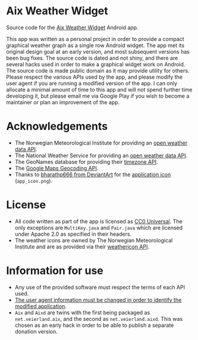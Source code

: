 # Aix Weather Widget

Source code for the [Aix Weather Widget](https://play.google.com/store/apps/details?id=net.veierland.aix) Android app.

This app was written as a personal project in order to provide a compact graphical weather graph as a single row Android widget. The app met its original design goal at an early version, and most subsequent versions has been bug fixes. The source code is dated and not shiny, and there are several hacks used in order to make a graphical widget work on Android. The source code is made public domain as it may provide utility for others. Please respect the various APIs used by the app, and please modify the user agent if you are running a modified version of the app. I can only allocate a minimal amount of time to this app and will not spend further time developing it, but please email me via Google Play if you wish to become a maintainer or plan an improvement of the app.

# Acknowledgements

* The Norwegian Meteorological Institute for providing an [open weather data API](https://api.met.no/#english).
* The National Weather Service for providing an [open weather data API](https://graphical.weather.gov/xml/rest.php).
* The GeoNames database for providing their [timezone API](http://www.geonames.org/export/web-services.html#timezone).
* The [Google Maps Geocoding API](https://developers.google.com/maps/documentation/geocoding/intro).
* Thanks to [bharathp666 from DeviantArt](http://bharathp666.deviantart.com/) for the [application icon](http://bharathp666.deviantart.com/art/Android-Weather-Icons-180719113) (`app_icon.png`).

# License

* All code written as part of the app is licensed as [CC0 Universal](https://creativecommons.org/publicdomain/zero/1.0/). The only exceptions are `MultiKey.java` and `Pair.java` which are licensed under Apache 2.0 as specified in their headers.
* The weather icons are owned by The Norwegian Meteorological Institute and are as provided via their [weathericon API](http://api.met.no/weatherapi/weathericon/1.1/documentation).

# Information for use

* Any use of the provided software must respect the terms of each API used.
* [The user agent information must be changed in order to identify the modified application](https://github.com/pveierland/aix-weather-widget/blob/master/Aix/src/net/veierland/aix/AixUtils.java#L491).
* `Aix` and `Aixd` are twins with the first being packaged as `net.veierland.aix`, and the second as `net.veierland.aixd`. This was chosen as an early hack in order to be able to publish a separate donation version.
